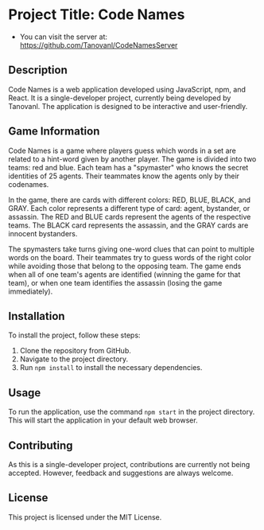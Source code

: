 # Project Title: Code Names

- You can visit the server at: https://github.com/Tanovanl/CodeNamesServer

## Description

Code Names is a web application developed using JavaScript, npm, and React. It is a single-developer project, currently being developed by Tanovanl. The application is designed to be interactive and user-friendly.

## Game Information

Code Names is a game where players guess which words in a set are related to a hint-word given by another player. The game is divided into two teams: red and blue. Each team has a "spymaster" who knows the secret identities of 25 agents. Their teammates know the agents only by their codenames.

In the game, there are cards with different colors: RED, BLUE, BLACK, and GRAY. Each color represents a different type of card: agent, bystander, or assassin. The RED and BLUE cards represent the agents of the respective teams. The BLACK card represents the assassin, and the GRAY cards are innocent bystanders.

The spymasters take turns giving one-word clues that can point to multiple words on the board. Their teammates try to guess words of the right color while avoiding those that belong to the opposing team. The game ends when all of one team's agents are identified (winning the game for that team), or when one team identifies the assassin (losing the game immediately).

## Installation

To install the project, follow these steps:

1. Clone the repository from GitHub.
2. Navigate to the project directory.
3. Run `npm install` to install the necessary dependencies.

## Usage

To run the application, use the command `npm start` in the project directory. This will start the application in your default web browser.

## Contributing

As this is a single-developer project, contributions are currently not being accepted. However, feedback and suggestions are always welcome.

## License

This project is licensed under the MIT License.
